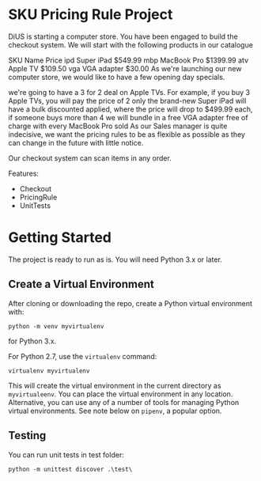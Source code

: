 SKU Pricing Rule Project
==========================

DiUS is starting a computer store. You have been engaged to build the checkout system. We will start with the following products in our catalogue

SKU	Name	Price
ipd	Super iPad	$549.99
mbp	MacBook Pro	$1399.99
atv	Apple TV	$109.50
vga	VGA adapter	$30.00
As we're launching our new computer store, we would like to have a few opening day specials.

we're going to have a 3 for 2 deal on Apple TVs. For example, if you buy 3 Apple TVs, you will pay the price of 2 only
the brand-new Super iPad will have a bulk discounted applied, where the price will drop to $499.99 each, if someone buys more than 4
we will bundle in a free VGA adapter free of charge with every MacBook Pro sold
As our Sales manager is quite indecisive, we want the pricing rules to be as flexible as possible as they can change in the future with little notice.

Our checkout system can scan items in any order.

Features:
* Checkout
* PricingRule
* UnitTests

# Getting Started

The project is ready to run as is. You will need Python 3.x or later.

## Create a Virtual Environment

After cloning or downloading the repo, create a Python virtual environment with:

```
python -m venv myvirtualenv
```

for Python 3.x.

For Python 2.7, use the `virtualenv` command:

```
virtualenv myvirtualenv
```

This will create the virtual environment in the current directory as `myvirtualeenv`. You can place the virtual environment in any location. Alternative, you can use any of a number of tools for managing Python virtual environments. See note below on `pipenv`, a popular option.


## Testing

You can run unit tests in test folder:
```
python -m unittest discover .\test\
```

